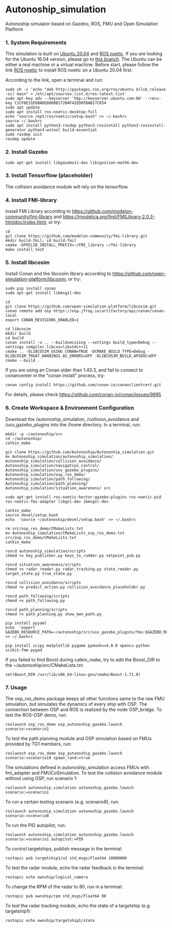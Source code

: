 # Autonoship_simulation
Autonoship simulator based on Gazebo, ROS, FMU and Open Simulation Platform


### 1. System Requirements

This simulation is built on [Ubuntu 20.04](https://releases.ubuntu.com/20.04/) and [ROS noetic](http://wiki.ros.org/noetic/Installation/Ubuntu). If you are looking for the Ubuntu 16.04 version, please go to [this branch](https://github.com/Autonoship/Autonoship_simulation/tree/ubuntu16.04). The Ubuntu can be either a real machine or a virtual machine.
Before start, please follow the link [ROS noetic](http://wiki.ros.org/noetic/Installation/Ubuntu) to install ROS noetic on a Ubuntu 20.04 first.

According to the link, open a terminal and run:

    sudo sh -c 'echo "deb http://packages.ros.org/ros/ubuntu $(lsb_release -sc) main" > /etc/apt/sources.list.d/ros-latest.list'
    sudo apt-key adv --keyserver 'hkp://keyserver.ubuntu.com:80' --recv-key C1CF6E31E6BADE8868B172B4F42ED6FBAB17C654
    sudo apt update
    sudo apt install ros-noetic-desktop-full
    echo "source /opt/ros/noetic/setup.bash" >> ~/.bashrc
    source ~/.bashrc
    sudo apt install python3-rosdep python3-rosinstall python3-rosinstall-generator python3-wstool build-essential
    sudo rosdep init
    rosdep update

### 2. Install Gazebo

    sudo apt-get install libgazebo11-dev libignition-math6-dev

### 3. Install Tensorflow (placeholder)

The collision avoidance module will rely on the tensorflow.
    
### 4. Install FMI-library

Install FMI Library according to https://github.com/modelon-community/fmi-library and https://jmodelica.org/fmil/FMILibrary-2.0.3-htmldoc/index.html, or try:

    cd 
    git clone https://github.com/modelon-community/fmi-library.git
    mkdir build-fmil; cd build-fmil
    cmake -DFMILIB_INSTALL_PREFIX=~/FMI_library ~/fmi-library
    make install test

### 5. Install libcosim

Install Conan and the libcosim library according to https://github.com/open-simulation-platform/libcosim, or try:

    sudo pip install conan
    sudo apt-get install libmsgsl-dev
    
    cd 
    git clone https://github.com/open-simulation-platform/libcosim.git
    conan remote add osp https://osp.jfrog.io/artifactory/api/conan/conan-local
    export CONAN_REVISIONS_ENABLED=1
    
    cd libcosim
    mkdir build
    cd build
    conan install -u .. --build=missing --settings build_type=Debug --settings compiler.libcxx=libstdc++11
    cmake .. -DLIBCOSIM_USING_CONAN=TRUE -DCMAKE_BUILD_TYPE=Debug -DLIBCOSIM_TREAT_WARNINGS_AS_ERRORS=OFF -DLIBCOSIM_BUILD_APIDOC=OFF
    cmake --build .

If you are using an Conan older than 1.40.3, and fail to connect to conancenter in the "conan install" process, try:

    conan config install https://github.com/conan-io/conanclientcert.git

For details, please check https://github.com/conan-io/conan/issues/9695

### 6. Create Workspace & Environment Configuration

Download the /autonoship_simulation, /collision_avoidance and /usv_gazebo_plugins into the /home directory. In a terminal, run:
 
    mkdir -p ~/autonoship/src
    cd ~/autonoship/
    catkin_make

    git clone https://github.com/Autonoship/Autonoship_simulation.git
    mv Autonoship_simulation/autonoship_simulation/ Autonoship_simulation/collision_avoidance/ Autonoship_simulation/navigation_control/ Autonoship_simulation/usv_gazebo_plugins/ Autonoship_simulation/osp_ros_demo/ Autonoship_simulation/path_following/ Autonoship_simulation/path_planning/ Autonoship_simulation/situation_awareness/ src

    sudo apt-get install ros-noetic-hector-gazebo-plugins ros-noetic-pid ros-noetic-fmi-adapter libgsl-dev ibmsgsl-dev

    catkin_make
    source devel/setup.bash
    echo  'source ~/autonoship/devel/setup.bash' >> ~/.bashrc 

    rm src/osp_ros_demo/CMakeLists.txt 
    mv Autonoship_simulation/CMakeLists_osp_ros_demo.txt src/osp_ros_demo/CMakeLists.txt
    catkin_make

    roscd autonoship_simulation/scripts
    chmod +x key_publisher.py keys_to_rudder.py setpoint_pub.py

    roscd situation_awareness/scripts
    chmod +x radar_reader.py radar_tracking.py state_reader.py target_state.py true_state.py

    roscd collision_avoidance/scripts
    chmod +x predict_action.py collision_avoidance_placeholder.py
    
    roscd path_following/scripts
    chmod +x path_following.py
    
    roscd path_planning/scripts
    chmod +x path_planning.py show_own_path.py

    pip install pyyaml
    echo  'export GAZEBO_RESOURCE_PATH=~/autonoship/src/usv_gazebo_plugins/fmu:$GAZEBO_RESOURCE_PATH' >> ~/.bashrc 
    
    pip install scipy matplotlib pygame pymunk==4.0.0 opencv-python scikit-fmm pygad

If you failed to find Boost during catkin_make, try to add the Boost_DIR to the ~/autonoship/src/CMakeLists.txt:
    
    set(Boost_DIR /usr/lib/x86_64-linux-gnu/cmake/Boost-1.71.0)


### 7. Usage

The osp_ros_demo package keeps all other functions same to the raw FMU simulation, but simulates the dynamics of every ship with OSP. The connection between OSP and ROS is realized by the node OSP_bridge. To test the ROS-OSP demo, run:

    roslaunch osp_ros_demo osp_autonoship_gazebo.launch scenario:=scenario1

To test the path planning module and OSP simulation based on FMUs provided by TG1 members, run:

    roslaunch osp_ros_demo osp_autonoship_gazebo.launch scenario:=scenario18 spawn_land:=true

The simulations defined in autonoship_simulation access FMUs with fmi_adapter and FMUCoSimulation. To test the collision avoidance module without using OSP, run scenario 1:

    roslaunch autonoship_simulation autonoship_gazebo.launch scenario:=scenario1
    
To run a certain testing scenario (e.g. scenario8), run:
    
    roslaunch autonoship_simulation autonoship_gazebo.launch scenario:=scenario8

To run the PID autopilot, run: 

    roslaunch autonoship_simulation autonoship_gazebo.launch scenario:=scenario1 autopilot:=PID
    
To control targetships, publish message in the terminal:

    rostopic pub targetship1/u2 std_msgs/Float64 10000000
    
To test the radar module, echo the radar feedback in the terminal:

    rostopic echo ownship/logical_camera

To change the RPM of the radar to 80, run in a terminal:

    rostopic pub ownship/rpm std_msgs/Float64 80
    
To test the radar tracking module, echo the state of a targetship (e.g. targetship1):

    rostopic echo ownship/targetship1/state


